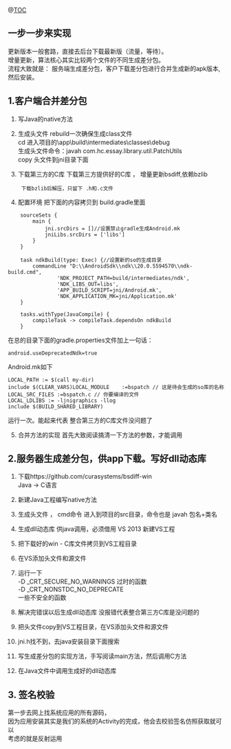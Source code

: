 @[TOC](增量更新和签名校验)

## 一步一步来实现
更新版本一般套路，直接去后台下载最新版（流量，等待）。  
增量更新，算法核心其实比较两个文件的不同生成差分包。  
流程大致就是： 服务端生成差分包，客户下载差分包进行合并生成新的apk版本,然后安装。

## 1.客户端合并差分包
1. 写Java的native方法
2. 生成头文件
       rebuild一次确保生成class文件  
       cd 进入项目的\app\build\intermediates\classes\debug  
       生成头文件命令：javah  com.hc.essay.library.util.PatchUtils  
        copy 头文件到jni目录下面

3.  下载第三方的C库
         下载第三方提供好的C库 ， 增量更新bsdiff,依赖bzlib

         下载bzlib后解压，只留下 .h和.c文件  


4.   配置环境
        把下面的内容拷贝到 build.gradle里面

```
    sourceSets {
        main {
            jni.srcDirs = []//设置禁止gradle生成Android.mk
            jniLibs.srcDirs = ['libs']
        }
    }

    task ndkBuild(type: Exec) {//设置新的so的生成目录
        commandLine "D:\\AndroidSdk\\ndk\\20.0.5594570\\ndk-build.cmd",
                'NDK_PROJECT_PATH=build/intermediates/ndk',
                'NDK_LIBS_OUT=libs',
                'APP_BUILD_SCRIPT=jni/Android.mk',
                'NDK_APPLICATION_MK=jni/Application.mk'
    }

    tasks.withType(JavaCompile) {
        compileTask -> compileTask.dependsOn ndkBuild
    }
```

在总的目录下面的gradle.properties文件加上一句话：

`android.useDeprecatedNdk=true`

Android.mk如下  

```
LOCAL_PATH := $(call my-dir)
include $(CLEAR_VARS)LOCAL_MODULE    :=bspatch // 这是待会生成的so库的名称
LOCAL_SRC_FILES :=bspatch.c // 你要编译的文件
LOCAL_LDLIBS := -ljnigraphics -llog
include $(BUILD_SHARED_LIBRARY)
```

运行一次。能起来代表 整合第三方的C库文件没问题了


5. 合并方法的实现
      首先大致阅读搞清一下方法的参数，才能调用






## 2.服务器生成差分包，供app下载。写好dll动态库
1. 下载https://github.com/curasystems/bsdiff-win  
       Java -> C语言
2.  新建Java工程编写native方法
3.  生成头文件 ， cmd命令  进入到项目的src目录，命令也是  javah 包名+类名
4. 生成dll动态库 供java调用，必须借用 VS 2013 新建VS工程
5. 把下载好的win - C库文件拷贝到VS工程目录
6. 在VS添加头文件和源文件

7. 运行一下  
 -D _CRT_SECURE_NO_WARNINGS        过时的函数  
-D _CRT_NONSTDC_NO_DEPRECATE  
  一些不安全的函数


8. 解决完错误以后生成dll动态库  没报错代表整合第三方C库是没问题的
9. 把头文件copy到VS工程目录，在VS添加头文件和源文件
10. jni.h找不到，去java安装目录下面搜索
11. 写生成差分包的实现方法，手写阅读main方法，然后调用C方法
12. 在Java文件中调用生成好的dll动态库




## 3. 签名校验
第一步去网上找系统应用的所有源码，  
因为应用安装其实是我们的系统的Activity的完成，他会去校验签名仿照获取就可以  
考虑的就是反射运用





 


      
     
 

